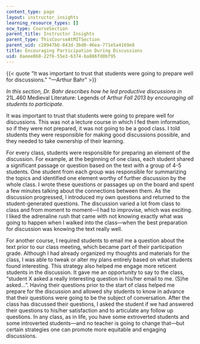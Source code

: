 ```yaml
---
content_type: page
layout: instructor_insights
learning_resource_types: []
ocw_type: CourseSection
parent_title: Instructor Insights
parent_type: ThisCourseAtMITSection
parent_uid: c28947bb-843d-3bd0-46ea-771e5a4169e8
title: Encouraging Participation During Discussions
uid: 8aeee868-22f6-55e3-6374-ba886fd0bf95
---
```


{{< quote "It was important to trust that students were going to prepare well for discussions." "—Arthur Bahr" >}}

_In this section, Dr. Bahr describes how he led productive discussions in_ 21L.460 Medieval Literature: Legends of Arthur _Fall 2013 by encouraging all students to participate._

It was important to trust that students were going to prepare well for discussions. This was not a lecture course in which I fed them information, so if they were not prepared, it was not going to be a good class. I told students they were responsible for making good discussions possible, and they needed to take ownership of their learning.

For every class, students were responsible for preparing an element of the discussion. For example, at the beginning of one class, each student shared a significant passage or question based on the text with a group of 4-5 students. One student from each group was responsible for summarizing the topics and identified one element worthy of further discussion by the whole class. I wrote these questions or passages up on the board and spent a few minutes talking about the connections between them. As the discussion progressed, I introduced my own questions and returned to the student-generated questions. The discussion varied a lot from class to class and from moment to moment—I had to improvise, which was exciting. I liked the adrenaline rush that came with not knowing exactly what was going to happen when I walked into the class—when the best preparation for discussion was knowing the text really well.

For another course, I required students to email me a question about the text prior to our class meeting, which became part of their participation grade. Although I had already organized my thoughts and materials for the class, I was able to tweak or alter my plans entirely based on what students found interesting. This strategy also helped me engage more reticent students in the discussion. It gave me an opportunity to say to the class, “student X asked a really interesting question in his/her email to me. (S)he asked…”. Having their questions prior to the start of class helped me prepare for the discussion and allowed shy students to know in advance that their questions were going to be the subject of conversation. After the class has discussed their questions, I asked the student if we had answered their questions to his/her satisfaction and to articulate any follow up questions. In any class, as in life, you have some extroverted students and some introverted students—and no teacher is going to change that—but certain strategies one can promote more equitable and engaging discussions.